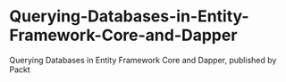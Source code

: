 # Querying-Databases-in-Entity-Framework-Core-and-Dapper
Querying Databases in Entity Framework Core and Dapper, published by Packt

